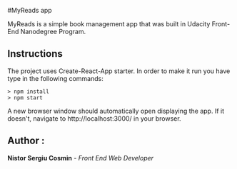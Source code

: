 #MyReads app

MyReads is a simple book management app that was built in Udacity Front-End Nanodegree Program.

## Instructions

The project uses Create-React-App starter. In order to make it run you have type in the following commands:
```
> npm install
> npm start
```
A new browser window should automatically open displaying the app. If it doesn't, navigate to http://localhost:3000/ in your browser.

## Author :
**Nistor Sergiu Cosmin** - _Front End Web Developer_
